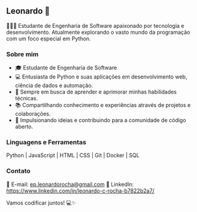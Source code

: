 ## Leonardo 🚀

👨🏻‍💻 Estudante de Engenharia de Software apaixonado por tecnologia e desenvolvimento. Atualmente explorando o vasto mundo da programação com um foco especial em Python.

### Sobre mim
- 🎓 Estudante de Engenharia de Software
- 💻 Entusiasta de Python e suas aplicações em desenvolvimento web, ciência de dados e automação.
- 🌱 Sempre em busca de aprender e aprimorar minhas habilidades técnicas.
- 📚 Compartilhando conhecimento e experiências através de projetos e colaborações.
- 🚀 Impulsionando ideias e contribuindo para a comunidade de código aberto.

### Linguagens e Ferramentas
Python | JavaScript | HTML | CSS | Git | Docker | SQL

### Contato
📧 E-mail: ep.leonardorocha@gmail.com
💼 LinkedIn: https://www.linkedin.com/in/leonardo-c-rocha-b7822b2a7/

Vamos codificar juntos! 💻✨
